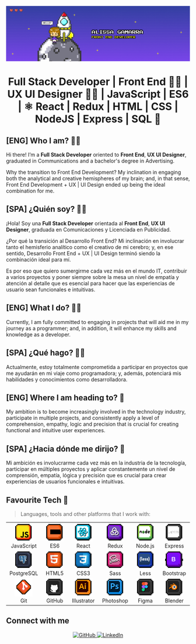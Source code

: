<img align="center" alt="banner" width="auto" src="portada.png">

<h1 align="center">Full Stack Developer | Front End 👩‍💻 | UX UI Designer 👩‍🎨 | JavaScript | ES6 | ⚛️ React | Redux | HTML | CSS | NodeJS | Express | SQL 🚀</h1>

## [ENG] Who I am? 👩‍🚀
Hi there! I’m a **Full Stack Developer** oriented to **Front End**, **UX UI Designer**, graduated in Communications and a bachelor's degree in Advertising. 

Why the transition to Front End Development? My inclination in engaging both the analytical and creative hemispheres of my brain; and, in that sense, Front End Development + UX | UI Design ended up being the ideal combination for me. 

## [SPA] ¿Quién soy? 👩‍🚀
¡Hola! Soy una **Full Stack Developer** orientada al **Front End**, **UX UI Designer**, graduada en Comunicaciones y Licenciada en Publicidad.

¿Por qué la transición al Desarrollo Front End? Mi inclinación en involucrar tanto el hemisferio analítico como el creativo de mi cerebro; y, en ese sentido, Desarrollo Front End + UX | UI Design terminó siendo la combinación ideal para mí.

Es por eso que quiero sumergirme cada vez más en el mundo IT, contribuir a varios proyectos y poner siempre sobre la mesa un nivel de empatía y atención al detalle que es esencial para hacer que las experiencias de usuario sean funcionales e intuitivas.

## [ENG] What I do? 👩‍💻
Currently, I am fully committed to engaging in projects that will aid me in my journey as a programmer; and, in addition, it will enhance my skills and knowledge as a developer.

## [SPA] ¿Qué hago? 👩‍💻
Actualmente, estoy totalmente comprometida a participar en proyectos que me ayudarán en mi viaje como programadora; y, además, potenciará mis habilidades y conocimientos como desarrolladora.

## [ENG] Where I am heading to? 🚀
My ambition is to become increasingly involved in the technology industry, participate in multiple projects, and consistently apply a level of comprehension, empathy, logic and precision that is crucial for creating functional and intuitive user experiences.

## [SPA] ¿Hacia dónde me dirijo? 🚀
Mi ambición es involucrarme cada vez más en la industria de la tecnología, participar en múltiples proyectos y aplicar constantemente un nivel de comprensión, empatía, lógica y precisión que es crucial para crear experiencias de usuarios funcionales e intuitivas.

<h2 align="left" id="macropower-tech">Favourite Tech 🦾</h2>

> Languages, tools and other platforms that I work with:
<table align="center">
  <tr>
    <td align="center" width="100">
      <a href="#">
        <img src="./stacks/javascript.svg" width="50" height="50" alt="JavaScript" />
      </a>
      <br>JavaScript
    </td>
    <td align="center" width="100">
      <a href="#">
        <img src="./stacks/es6.svg" width="50" height="50" alt="ES6" />
      </a>
      <br>ES6
    </td>
    <td align="center"  width="100">
      <a href="#">
        <img src="./stacks/react.svg" width="50" height="50" alt="React" />
      </a>
      <br>React
    </td>
    <td align="center"  width="100">
      <a href="#">
        <img src="./stacks/redux.svg" width="50" height="50" alt="Redux" />
      </a>
      <br>Redux
    </td>
    <td align="center" width="100">
      <a href="#">
        <img src="./stacks/nodejs.svg" width="50" height="50" alt="Node.js" />
      </a>
      <br>Node.js
    </td>
    <td align="center" width="100">
      <a href="#">
        <img src="./stacks/express.svg" width="50" height="50" alt="Express" />
      </a>
      <br>Express
    </td>
  </tr>
  
  <tr>
    <td align="center" width="100">
      <a href="#">
        <img src="./stacks/postgresql.svg" width="50" height="50" alt="PostgreSQL" />
      </a>
      <br>PostgreSQL
    </td>
    <td align="center" width="100">
      <a href="#">
        <img src="./stacks/html.svg" width="50" height="50" alt="HTML5" />
      </a>
      <br>HTML5
    </td>
    <td align="center" width="100">
      <a href="#">
        <img src="./stacks/css.svg" width="50" height="50" alt="CSS3" />
      </a>
      <br>CSS3
    </td>
    <td align="center" width="100">
      <a href="#">
        <img src="./stacks/sass.svg" width="50" height="50" alt="Sass" />
      </a>
      <br>Sass
    </td>
    <td align="center" width="100">
      <a href="#">
        <img src="./stacks/less.svg" width="50" height="50" alt="Less" />
      </a>
      <br>Less
    </td>
    <td align="center" width="100">
      <a href="#">
        <img src="./stacks/bootstrap.svg" width="50" height="50" alt="Bootstrap" />
      </a>
      <br>Bootstrap
    </td>
  </tr>

  <tr>
    <td align="center" width="100">
      <a href="#">
        <img src="./stacks/git.svg" width="50" height="50" alt="Git" />
      </a>
      <br>Git
    </td>
    <td align="center" width="100">
      <a href="#">
        <img src="./stacks/github.svg" width="50" height="50" alt="GitHub" />
      </a>
      <br>GitHub
    </td>
    <td align="center" width="100">
      <a href="#">
        <img src="./stacks/illustrator.svg" width="50" height="50" alt="Illustrator" />
      </a>
      <br>Illustrator
    </td>
    <td align="center" width="100">
      <a href="#">
        <img src="./stacks/photoshop.svg" width="50" height="50" alt="Photoshop" />
      </a>
      <br>Photoshop
    </td>
    <td align="center" width="100">
      <a href="#">
        <img src="./stacks/figma.svg" width="50" height="50" alt="Figma" />
      </a>
      <br>Figma
    </td>
    <td align="center" width="100">
      <a href="#">
        <img src="./stacks/blender.svg" width="50" height="50" alt="Blender" />
      </a>
      <br>Blender
    </td>
  </tr>
</table>

## Connect with me  
<div align="center">
<a href="https://github.com/alissagaar" target="_blank">
<img src=https://img.shields.io/badge/github-%2324292e.svg?&style=for-the-badge&logo=github&logoColor=white alt=GitHub style="margin-bottom: 5px;" />
</a>
<a href="https://www.linkedin.com/in/alissa-gamarra" target="_blank">
<img src=https://img.shields.io/badge/linkedin-%231E77B5.svg?&style=for-the-badge&logo=linkedin&logoColor=white alt=LinkedIn style="margin-bottom: 5px;" />
</a>
</div>

